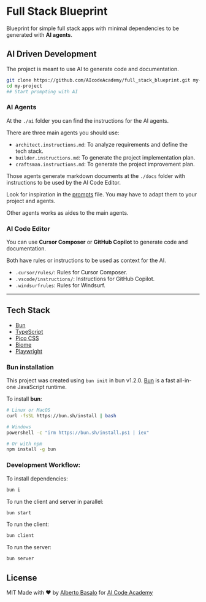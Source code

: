 # Full Stack Blueprint

Blueprint for simple full stack apps with minimal dependencies to be generated with **AI agents**.

## AI Driven Development

The project is meant to use AI to generate code and documentation.

```bash
git clone https://github.com/AIcodeAcademy/full_stack_blueprint.git my-project
cd my-project
## Start prompting with AI
```

### AI Agents

At the `./ai` folder you can find the instructions for the AI agents.

There are three main agents you should use:

- `architect.instructions.md`: To analyze requirements and define the tech stack.
- `builder.instructions.md`: To generate the project implementation plan.
- `craftsman.instructions.md`: To generate the project improvement plan.

Those agents generate markdown documents at the `./docs` folder with instructions to be used by the AI Code Editor.

Look for inspiration in the [prompts](./ai/prompts.md) file. You may have to adapt them to your project and agents.

Other agents works as aides to the main agents.

### AI Code Editor

You can use **Cursor Composer** or **GitHub Copilot** to generate code and documentation.

Both have rules or instructions to be used as context for the AI.

- `.cursor/rules/`: Rules for Cursor Composer.
- `.vscode/instructions/`: Instructions for GitHub Copilot.
- `.windsurfrules`: Rules for Windsurf.

---

## Tech Stack

- [Bun](https://bun.sh/)
- [TypeScript](https://www.typescriptlang.org/)
- [Pico CSS](https://picocss.com/)
- [Biome](https://biomejs.dev/)
- [Playwright](https://playwright.dev/)

### Bun installation

This project was created using `bun init` in bun v1.2.0.
[Bun](https://bun.sh) is a fast all-in-one JavaScript runtime.

To install **bun**:

```bash
# Linux or MacOS
curl -fsSL https://bun.sh/install | bash

# Windows
powershell -c "irm https://bun.sh/install.ps1 | iex"

# Or with npm
npm install -g bun
```

### Development Workflow:

To install dependencies:

```bash
bun i 
```

To run the client and server in parallel:

```bash
bun start
```

To run the client:

```bash
bun client
```

To run the server:

```bash
bun server
```

## License

MIT Made with ❤️ by [Alberto Basalo](https://albertobasalo.dev) for [AI Code Academy](https://aicode.academy)
